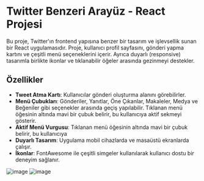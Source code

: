 # Twitter Benzeri Arayüz - React Projesi

Bu proje, Twitter'ın frontend yapısına benzer bir tasarım ve işlevsellik sunan bir React uygulamasıdır. Proje, kullanıcı profil sayfasını, gönderi yapma kartını ve çeşitli menü seçeneklerini içerir. Ayrıca duyarlı (responsive) tasarımla birlikte ikonlar ve tıklanabilir öğeler arasında gezinmeyi destekler.

## Özellikler

- **Tweet Atma Kartı**: Kullanıcılar gönderi oluşturma alanını görebilirler.
- **Menü Çubukları**: Gönderiler, Yanıtlar, Öne Çıkanlar, Makaleler, Medya ve Beğeniler gibi seçenekler arasında geçiş yapılabilir. Tıklanan menü öğesinin altında mavi bir çubuk belirir, bu kullanıcıya aktif sekmeyi gösterir.
- **Aktif Menü Vurgusu**: Tıklanan menü öğesinin altında mavi bir çubuk belirir, bu kullanıcıya 
- **Duyarlı Tasarım**: Uygulama mobil cihazlarda ve masaüstü ekranlarda çalışır.
- **İkonlar**: FontAwesome ile çeşitli simgeler kullanılarak kullanıcı dostu bir deneyim sağlanır.

![image](https://github.com/user-attachments/assets/59395714-e238-41d9-95e9-927427b0142b)
![image](https://github.com/user-attachments/assets/624c84b7-effd-470a-8e8a-1b210615e378)

